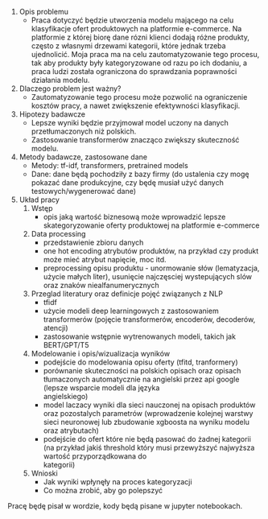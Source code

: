 1. Opis problemu
    * Praca dotyczyć będzie utworzenia modelu mającego na celu klasyfikacje ofert produktowych na platformie e-commerce. Na platformie z której biorę dane rózni klienci
dodają różne produkty, często z własnymi drzewami kategorii, które jednak trzeba ujednolicić. Moja praca ma na celu zautomatyzowanie tego procesu, tak aby produkty
były kategoryzowane od razu po ich dodaniu, a praca ludzi została ograniczona do sprawdzania poprawności działania modelu.
2. Dlaczego problem jest ważny?
    * Zautomatyzowanie tego procesu może pozwolić na ograniczenie kosztów pracy, a nawet zwiększenie efektywności klasyfikacji.
3. Hipotezy badawcze
    * Lepsze wyniki będzie przyjmował model uczony na danych przetłumaczonych niż polskich.
    * Zastosowanie transformerów znacząco zwiększy skuteczność modelu.
4. Metody badawcze, zastosowane dane
    * Metody: tf-idf, transformers, pretrained models
    * Dane: dane będą pochodziły z bazy firmy (do ustalenia czy mogę pokazać dane produkcyjne, czy będę musiał użyć danych testowych/wygenerować dane)
5. Układ pracy
    1. Wstęp
        * opis jaką wartość biznesową może wprowadzić lepsze skategoryzowanie oferty produktowej na platformie e-commerce
    2. Data processing
        * przedstawienie zbioru danych
        * one hot encoding atrybutów produktów, na przykład czy produkt może mieć atrybut napięcie, moc itd.
        * preprocessing opisu produktu - unormowanie słów (lematyzacja, użycie małych liter), usunięcie najczęsciej wystepujących slów oraz znaków niealfanumerycznych
    3. Przeglad literatury oraz definicje pojęć związanych z NLP
        * tfidf
        * użycie modeli deep learningowych z zastosowaniem transformerów (pojęcie transformerów, encoderów, decoderów, atencji)
        * zastosowanie wstępnie wytrenowanych modeli, takich jak BERT/GPT/T5
    4. Modelowanie i opis/wizualizacja wyników
        * podejście do modelowania opisu oferty (tfitd, tranformery)
        * porównanie skuteczności na polskich opisach oraz opisach tłumaczonych automatycznie na angielski przez api google (lepsze wsparcie modeli dla języka  
          angielskiego)
        * model laczacy wyniki dla sieci nauczonej na opisach produktów oraz pozostalych parametrów (wprowadzenie kolejnej warstwy sieci neuronowej lub zbudowanie
          xgboosta na wyniku modelu oraz atrybutach)
        * podejście do ofert które nie będą pasować do żadnej kategorii (na przykład jakiś threshold który musi przewyższyć najwyższa wartość przyporządkowana do   
          kategorii)
    5. Wnioski
        * Jak wyniki wpłynęły na proces kategoryzacji
        * Co można zrobić, aby go polepszyć

Pracę będę pisał w wordzie, kody będą pisane w jupyter notebookach.
